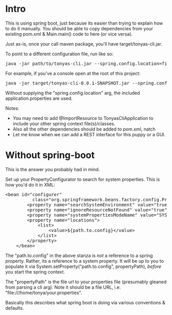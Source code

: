 Intro
=======================================

This is using spring boot, just because its easier than trying to explain how to do it manually.  You should be able
to copy dependencies from your existing pom.xml & Main.main() code to here (or vice versa).  

Just as-is, once your call maven package, you'll have target/tonyas-cli.jar.  
  
To point to a different configuration file, run like so:

<pre>
java -jar path/to/tonyas-cli.jar --spring.config.location=file:/path/to/props
</pre>
For example, if you've a console open at the root of this project:

<pre>
java -jar target/tonyas-cli-0.0.1-SNAPSHOT.jar --spring.config.location=file:demo.app.properties
</pre>
Without supplying the "spring.config.location" arg, the included application.properties are used.


Notes:

* You may need to add @ImportResource to TonyasCliApplication to include your other spring context file(s)/classes.
* Also all the other dependencies should be added to pom.xml, natch
* Let me know when we can add a REST interface for this puppy or a GUI.


Without spring-boot
=============================

This is the answer you probably had in mind.  

Set up your PropertyConfigurator to search for system properties.  This is how you'd do it in XML:
    
<pre>
&lt;bean id="configurer"
          class="org.springframework.beans.factory.config.PropertyPlaceholderConfigurer"&gt;
        &lt;property name="searchSystemEnvironment" value="true"/&gt;
        &lt;property name="ignoreResourceNotFound" value="true"/&gt;
        &lt;property name="systemPropertiesModeName" value="SYSTEM_PROPERTIES_MODE_OVERRIDE"/&gt;
        &lt;property name="locations"&gt;
            &lt;list&gt;
                &lt;value&gt;${path.to.config}&lt;/value&gt;
            &lt;/list&gt;
        &lt;/property&gt;
    &lt;/bean&gt;
</pre>

The "path.to.config" in the above stanza is _not_ a reference to a spring property.  Rather, its a reference
to a system property.  It will be up to you to populate it via System.setProperty("path.to.config", propertyPath), 
_before_ you start the spring context.
 
The "propertyPath" is the file url to your properties file (presumably gleaned from parsing a cli arg).  Note 
it should be a file URL, i.e. "file:///home/tonya/your.properties".

Basically this describes what spring boot is doing via various conventions & defaults.

 
